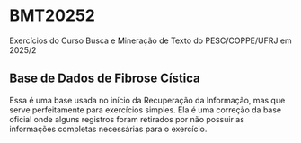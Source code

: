 # BMT20252

Exercícios do Curso Busca e Mineração de Texto do PESC/COPPE/UFRJ em 2025/2

## Base de Dados de Fibrose Cística

Essa é uma base usada no início da Recuperação da Informação, mas que serve perfeitamente para exercícios simples. Ela é uma correção da base oficial onde alguns registros foram retirados por não possuir as informações completas necessárias para o exercício.



